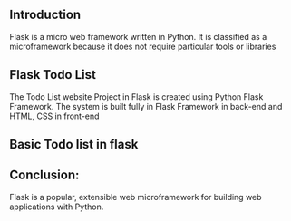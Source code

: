 
## Introduction

Flask is a micro web framework written in Python. It is classified as a microframework because it does not require particular tools or libraries
## Flask Todo List

The Todo List website Project in Flask is created using Python Flask Framework. The system is built fully in Flask Framework in back-end and HTML, CSS in front-end
## Basic Todo list in flask 


## Conclusion:
Flask is a popular, extensible web microframework for building web applications with Python.



